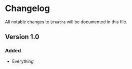 # Changelog

All notable changes to `Breathe` will be documented in this file.

## Version 1.0

### Added
- Everything
